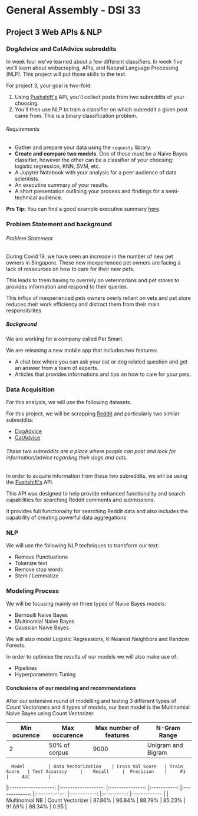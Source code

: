 # General Assembly - DSI 33
## Project 3 Web APIs & NLP
### DogAdvice and CatAdvice subreddits
 
 In week four we've learned about a few different classifiers. In week five we'll learn about webscraping, APIs, and Natural Language Processing (NLP). This project will put those skills to the test.

For project 3, your goal is two-fold:
1. Using [Pushshift's](https://github.com/pushshift/api) API, you'll collect posts from two subreddits of your choosing.
2. You'll then use NLP to train a classifier on which subreddit a given post came from. This is a binary classification problem.

###### Requirements

- Gather and prepare your data using the `requests` library.
- **Create and compare two models**. One of these must be a Naive Bayes classifier, however the other can be a classifier of your choosing: logistic regression, KNN, SVM, etc.
- A Jupyter Notebook with your analysis for a peer audience of data scientists.
- An executive summary of your results.
- A short presentation outlining your process and findings for a semi-technical audience.

**Pro Tip:** You can find a good example executive summary [here](https://www.proposify.biz/blog/executive-summary).


### Problem Statement and background

###### Problem Statement

During Covid 19, we have seen an increase in the number of new pet owners in Singapore.
These new inexperienced pet owners are facing a lack of ressources on how to care for their new pets.

This leads to them having to overrely on veterinarians and pet stores to provides information and respond to their queries.

This influx of inexperienced pets owners overly reliant on vets and pet store reduces their work efficiency and distract them from their main responsibilites


##### Background

We are working for a company called Pet Smart.

We are releasing a new mobile app that includes two features:
* A chat box where you can ask your cat or dog related question and get an answer from a team of experts.
* Articles that provides informations and tips on how to care for your pets.


### Data Acquisition

For this analysis, we will use the following datasets.

For this project, we will be scrapping [Reddit](https://www.reddit.com) and particularly two similar subreddits:
* [DogAdvice](https://www.reddit.com/r/DogAdvice/)
* [CatAdvice](https://www.reddit.com/r/CatAdvice/)

###### These two subreddits are a place where people can post and look for information/advice regarding their dogs and cats.

In order to acquire information from these two subreddits, we will be using the [Pushshift's](https://github.com/pushshift/api) API.

This API was designed to help provide enhanced functionality and search capabilities for searching Reddit comments and submissions.

It provides full functionality for searching Reddit data and also includes the capability of creating powerful data aggregations

### NLP 

We will use the following NLP techniques to transform our text:
* Remove Punctuations
* Tokenize text
* Remove stop words
* Stem / Lemmatize

### Modeling Process

We will be focusing mainly on three types of Naive Bayes models:
* Bernoulli Naive Bayes
* Multinomial Naive Bayes
* Gaussian Naive Bayes

We will also model Logistic Regressions, K-Nearest Neighbors and Random Forests.

In order to optimise the results of our models we will also make use of:
* Pipelines
* Hyperparameters Tuning

#### Conclusions of our modeling and recommendations

 After our extensive round of modelling and testing 3 different types of Count Vectorizers and 4 types of models, our best model is the Multinomial Naive Bayes using Count Vectorizer.

| Min ocurence 	| Max occurence 	| Max number of features 	| N-Gram Range       	|
|--------------	|---------------	|------------------------	|--------------------	|
|       2      	| 50% of corpus 	|          9000          	| Unigram and Bigram 	|


      Model        	| Data Vectorization 	| Cross Val Score 	| Train Score 	| Test Accuracy 	|    Recall    	|  Precision  	|     F1     	|     AUC     	|
|:-------------------:	|:------------------:	|:---------------:	|:-----------:	|:-------------:	|:------------:	|:-----------:	|:----------:	|-------------	|
| Multinomial NB      	| Count Vectorizer   	|      87.86%     	|    96.84%   	|     88.79%    	|    85.23%    	|    91.69%   	|   88.34%   	|     0.95    	|
